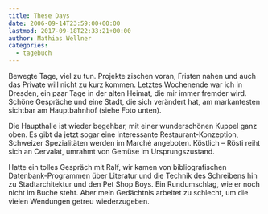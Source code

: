 ```yaml
---
title: These Days
date: 2006-09-14T23:59:00+00:00
lastmod: 2017-09-18T22:33:21+00:00
author: Mathias Wellner
categories:
  - tagebuch
---
```

Bewegte Tage, viel zu tun. Projekte zischen voran, Fristen nahen und auch das Private will nicht zu kurz kommen. Letztes Wochenende war ich in Dresden, ein paar Tage in der alten Heimat, die mir immer fremder wird. Schöne Gespräche und eine Stadt, die sich verändert hat, am markantesten sichtbar am Hauptbahnhof (siehe Foto unten).

Die Haupthalle ist wieder begehbar, mit einer wunderschönen Kuppel ganz oben. Es gibt da jetzt sogar eine interessante Restaurant-Konzeption, Schweizer Spezialitäten werden im Marché angeboten. Köstlich &#8211; Rösti reiht sich an Cervalat, umrahmt von Gemüse im Ursprungszustand.

Hatte ein tolles Gespräch mit Ralf, wir kamen von bibliografischen Datenbank-Programmen über Literatur und die Technik des Schreibens hin zu Stadtarchitektur und den Pet Shop Boys. Ein Rundumschlag, wie er noch nicht im Buche steht. Aber mein Gedächtnis arbeitet zu schlecht, um die vielen Wendungen getreu wiederzugeben.